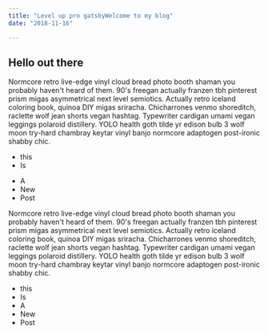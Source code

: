 ```yaml
---
title: "Level up pro gatsbyWelcome to my blog"
date: "2018-11-16"

---
```


## Hello out there

Normcore retro live-edge vinyl cloud bread photo booth shaman you probably haven't heard of them. 90's freegan actually franzen tbh pinterest prism migas asymmetrical next level semiotics. Actually retro iceland coloring book, quinoa DIY migas sriracha. Chicharrones venmo shoreditch, raclette wolf jean shorts vegan hashtag. Typewriter cardigan umami vegan leggings polaroid distillery. YOLO health goth tilde yr edison bulb 3 wolf moon try-hard chambray keytar vinyl banjo normcore adaptogen post-ironic shabby chic.


* this
* Is
<!-- end -->

* A
* New
* Post

Normcore retro live-edge vinyl cloud bread photo booth shaman you probably haven't heard of them. 90's freegan actually franzen tbh pinterest prism migas asymmetrical next level semiotics. Actually retro iceland coloring book, quinoa DIY migas sriracha. Chicharrones venmo shoreditch, raclette wolf jean shorts vegan hashtag. Typewriter cardigan umami vegan leggings polaroid distillery. YOLO health goth tilde yr edison bulb 3 wolf moon try-hard chambray keytar vinyl banjo normcore adaptogen post-ironic shabby chic.


* this
* Is
* A
* New
* Post
